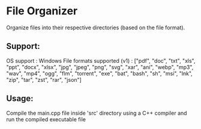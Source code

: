 # File Organizer

Organize files into their respective directories (based on the file format).

## Support:

OS support : Windows
File formats supported (v1) : ["pdf", "doc", "txt", "xls", "ppt", "docx", "xlsx", "jpg", "jpeg", "png", "svg", "xar", "ani", "webp", "mp3", "wav", "mp4", "ogg", "flm", "torrent", "exe", "bat", "bash", "sh", "msi", "lnk", "zip", "tar", "zst", "rar", "json"]

## Usage:

Compile the main.cpp file inside 'src' directory using a C++ compiler and run the compiled executable file
